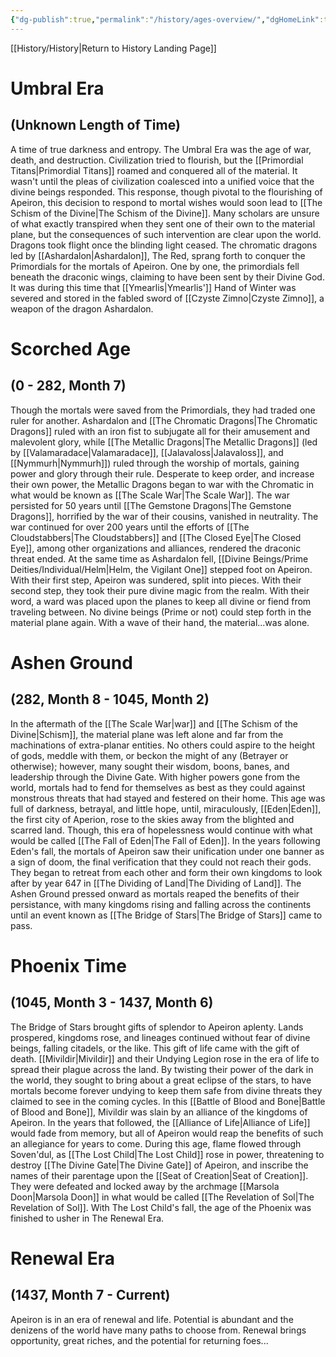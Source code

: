 ```yaml
---
{"dg-publish":true,"permalink":"/history/ages-overview/","dgHomeLink":true,"dgPassFrontmatter":false}
---
```


[[History/History|Return to History Landing Page]]
# Umbral Era 
## (Unknown Length of Time)
A time of true darkness and entropy. The Umbral Era was the age of war, death, and destruction. Civilization tried to flourish, but the [[Primordial Titans|Primordial Titans]] roamed and conquered all of the material. It wasn't until the pleas of civilization coalesced into a unified voice that the divine beings responded. This response, though pivotal to the flourishing of Apeiron, this decision to respond to mortal wishes would soon lead to [[The Schism of the Divine|The Schism of the Divine]]. Many scholars are unsure of what exactly transpired when they sent one of their own to the material plane, but the consequences of such intervention are clear upon the world. Dragons took flight once the blinding light ceased. The chromatic dragons led by [[Ashardalon|Ashardalon]], The Red, sprang forth to conquer the Primordials for the mortals of Apeiron. One by one, the primordials fell beneath the draconic wings, claiming to have been sent by their Divine God. It was during this time that [[Ymearlis|Ymearlis']] Hand of Winter was severed and stored in the fabled sword of [[Czyste Zimno|Czyste Zimno]], a weapon of the dragon Ashardalon.
# Scorched Age 
## (0 - 282, Month 7)
Though the mortals were saved from the Primordials, they had traded one ruler for another. Ashardalon and [[The Chromatic Dragons|The Chromatic Dragons]] ruled with an iron fist to subjugate all for their amusement and malevolent glory, while [[The Metallic Dragons|The Metallic Dragons]] (led by [[Valamaradace|Valamaradace]], [[Jalavaloss|Jalavaloss]], and [[Nymmurh|Nymmurh]]) ruled through the worship of mortals, gaining power and glory through their rule. Desperate to keep order, and increase their own power, the Metallic Dragons began to war with the Chromatic in what would be known as [[The Scale War|The Scale War]]. The war persisted for 50 years until [[The Gemstone Dragons|The Gemstone Dragons]], horrified by the war of their cousins, vanished in neutrality. The war continued for over 200 years until the efforts of [[The Cloudstabbers|The Cloudstabbers]] and [[The Closed Eye|The Closed Eye]], among other organizations and alliances, rendered the draconic threat ended. At the same time as Ashardalon fell, [[Divine Beings/Prime Deities/Individual/Helm|Helm, the Vigilant One]] stepped foot on Apeiron. With their first step, Apeiron was sundered, split into pieces. With their second step, they took their pure divine magic from the realm. With their word, a ward was placed upon the planes to keep all divine or fiend from traveling between. No divine beings (Prime or not) could step forth in the material plane again. With a wave of their hand, the material...was alone. 
# Ashen Ground 
## (282, Month 8 - 1045, Month 2)
In the aftermath of the [[The Scale War|war]] and [[The Schism of the Divine|Schism]], the material plane was left alone and far from the machinations of extra-planar entities. No others could aspire to the height of gods, meddle with them, or beckon the might of any (Betrayer or otherwise); however, many sought their wisdom, boons, banes, and leadership through the Divine Gate. With higher powers gone from the world, mortals had to fend for themselves as best as they could against monstrous threats that had stayed and festered on their home. This age was full of darkness, betrayal, and little hope, until, miraculously, [[Eden|Eden]], the first city of Aperion, rose to the skies away from the blighted and scarred land. Though, this era of hopelessness would continue with what would be called [[The Fall of Eden|The Fall of Eden]]. In the years following Eden's fall, the mortals of Apeiron saw their unification under one banner as a sign of doom, the final verification that they could not reach their gods. They began to retreat from each other and form their own kingdoms to look after by year 647 in [[The Dividing of Land|The Dividing of Land]]. The Ashen Ground pressed onward as mortals reaped the benefits of their persistance, with many kingdoms rising and falling across the continents until an event known as [[The Bridge of Stars|The Bridge of Stars]] came to pass.
# Phoenix Time 
## (1045, Month 3 - 1437, Month 6)
The Bridge of Stars brought gifts of splendor to Apeiron aplenty. Lands prospered, kingdoms rose, and lineages continued without fear of divine beings, falling citadels, or the like. This gift of life came with the gift of death. [[Mivildir|Mivildir]] and their Undying Legion rose in the era of life to spread their plague across the land. By twisting their power of the dark in the world, they sought to bring about a great eclipse of the stars, to have mortals become forever undying to keep them safe from divine threats they claimed to see in the coming cycles. In this [[Battle of Blood and Bone|Battle of Blood and Bone]], Mivildir was slain by an alliance of the kingdoms of Apeiron. In the years that followed, the [[Alliance of Life|Alliance of Life]] would fade from memory, but all of Apeiron would reap the benefits of such an allegiance for years to come. During this age, flame flowed through Soven'dul, as [[The Lost Child|The Lost Child]] rose in power, threatening to destroy [[The Divine Gate|The Divine Gate]] of Apeiron, and inscribe the names of their parentage upon the [[Seat of Creation|Seat of Creation]]. They were defeated and locked away by the archmage [[Marsola Doon|Marsola Doon]] in what would be called [[The Revelation of Sol|The Revelation of Sol]]. With The Lost Child's fall, the age of the Phoenix was finished to usher in The Renewal Era.

# Renewal Era
## (1437, Month 7 - Current)
Apeiron is in an era of renewal and life. Potential is abundant and the denizens of the world have many paths to choose from. Renewal brings opportunity, great riches, and the potential for returning foes...